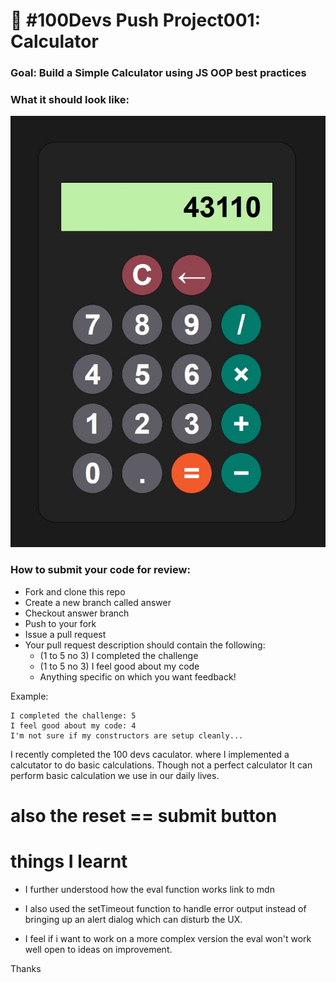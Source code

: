 # 🔢 #100Devs Push Project001: Calculator

### Goal: Build a Simple Calculator using JS OOP best practices

### What it should look like:

![Calculator](calculator.jpg)

### How to submit your code for review:

- Fork and clone this repo
- Create a new branch called answer
- Checkout answer branch
- Push to your fork
- Issue a pull request
- Your pull request description should contain the following:
  - (1 to 5 no 3) I completed the challenge
  - (1 to 5 no 3) I feel good about my code
  - Anything specific on which you want feedback!

Example:

```
I completed the challenge: 5
I feel good about my code: 4
I'm not sure if my constructors are setup cleanly...
```

I recently completed the 100 devs caculator. where I implemented a calcutator to do basic calculations. Though not a perfect calculator It can perform basic calculation we use in our daily lives.

# also the reset == submit button

# things I learnt

- I further understood how the eval function works
  link to mdn
- I also used the setTimeout function to handle error output instead of bringing up an alert dialog which can disturb the UX.

- I feel if i want to work on a more complex version the eval won't work well
  open to ideas on improvement.

Thanks
